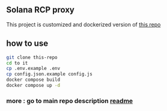 
## Solana RCP proxy

This project is customized and dockerized version of [this repo](https://github.com/HowRareIs/solproxy)

## how to use
```bash
git clone this-repo
cd to it
cp .env.example .env
cp config.json.example config.js
docker compose build
docker compose up -d

```

### more : go to main repo description [readme](https://github.com/HowRareIs/solproxy/blob/master/README.md)